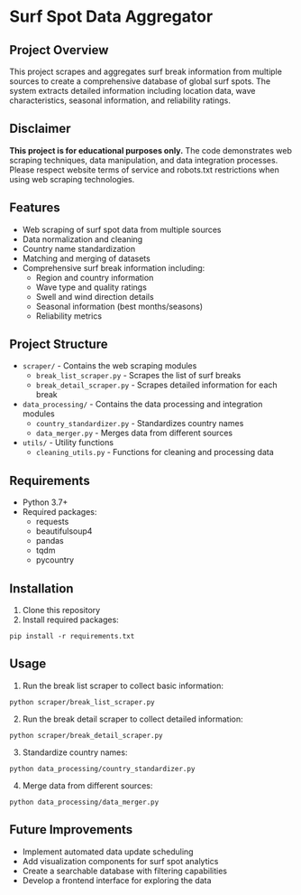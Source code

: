 # Surf Spot Data Aggregator

## Project Overview
This project scrapes and aggregates surf break information from multiple sources to create a comprehensive database of global surf spots. The system extracts detailed information including location data, wave characteristics, seasonal information, and reliability ratings.

## Disclaimer
**This project is for educational purposes only.** The code demonstrates web scraping techniques, data manipulation, and data integration processes. Please respect website terms of service and robots.txt restrictions when using web scraping technologies.

## Features
- Web scraping of surf spot data from multiple sources
- Data normalization and cleaning
- Country name standardization 
- Matching and merging of datasets
- Comprehensive surf break information including:
  - Region and country information
  - Wave type and quality ratings
  - Swell and wind direction details
  - Seasonal information (best months/seasons)
  - Reliability metrics

## Project Structure
- `scraper/` - Contains the web scraping modules
  - `break_list_scraper.py` - Scrapes the list of surf breaks
  - `break_detail_scraper.py` - Scrapes detailed information for each break
- `data_processing/` - Contains the data processing and integration modules
  - `country_standardizer.py` - Standardizes country names
  - `data_merger.py` - Merges data from different sources
- `utils/` - Utility functions
  - `cleaning_utils.py` - Functions for cleaning and processing data

## Requirements
- Python 3.7+
- Required packages:
  - requests
  - beautifulsoup4
  - pandas
  - tqdm
  - pycountry

## Installation
1. Clone this repository
2. Install required packages:
```
pip install -r requirements.txt
```

## Usage
1. Run the break list scraper to collect basic information:
```
python scraper/break_list_scraper.py
```

2. Run the break detail scraper to collect detailed information:
```
python scraper/break_detail_scraper.py
```

3. Standardize country names:
```
python data_processing/country_standardizer.py
```

4. Merge data from different sources:
```
python data_processing/data_merger.py
```

## Future Improvements
- Implement automated data update scheduling
- Add visualization components for surf spot analytics
- Create a searchable database with filtering capabilities
- Develop a frontend interface for exploring the data
